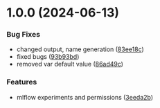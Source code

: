 # 1.0.0 (2024-06-13)


### Bug Fixes

* changed output, name generation ([83ee18c](https://github.com/data-platform-hq/terraform-databricks-mlflow-experiment/commit/83ee18c704489387d174bf94a8558db9a945f5b6))
* fixed bugs ([93b93bd](https://github.com/data-platform-hq/terraform-databricks-mlflow-experiment/commit/93b93bdec89c4679b50aadd772d311d6d5744a9b))
* removed var default value ([86ad49c](https://github.com/data-platform-hq/terraform-databricks-mlflow-experiment/commit/86ad49c3dd55cd8f3ab6c37ba7691cb61db0c490))


### Features

* mlflow experiments and permissions ([3eeda2b](https://github.com/data-platform-hq/terraform-databricks-mlflow-experiment/commit/3eeda2bece636ec49d472f2a078ac995da593270))
